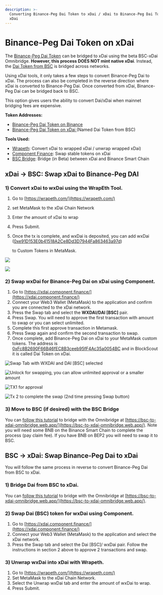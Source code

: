 ```yaml
---
description: >-
  Converting Binance-Peg Dai Token to xDai / xDai to Binance-Peg Dai Token on
  xDai
---
```


# Binance-Peg Dai Token on xDai

The [Binance-Peg Dai Token](https://bscscan.com/token/0x1af3f329e8be154074d8769d1ffa4ee058b1dbc3) can be bridged to xDai using the beta BSC-xDai Omnibridge. **However, this process DOES NOT mint native xDai**. Instead, the [Dai Token from BSC](https://blockscout.com/xdai/mainnet/tokens/0xFc8B2690F66B46fEC8B3ceeb95fF4Ac35a0054BC/token-transfers) is bridged across networks.

Using xDai tools, it only takes a few steps to convert Binance-Peg Dai to xDai. The process can also be completed in the reverse direction where xDai is converted to Binance-Peg Dai. Once converted from xDai, Binance-Peg Dai can be bridged back to BSC.

This option gives users the ability to convert Dai/xDai when mainnet bridging fees are expensive.

**Token Addresses:**

* [Binance-Peg Dai Token on Binance](https://bscscan.com/token/0x1af3f329e8be154074d8769d1ffa4ee058b1dbc3)
* [Binance-Peg Dai Token on xDai ](https://blockscout.com/xdai/mainnet/tokens/0xFc8B2690F66B46fEC8B3ceeb95fF4Ac35a0054BC/token-transfers)\(Named Dai Token from BSC\)

**Tools Used:**

* [Wrapeth](https://wrapeth.com/): Convert xDai to wrapped xDai / unwrap wrapped xDai\)
* [Component Finance](https://xdai.component.finance/): Swap stable tokens on xDai
* [BSC Bridge](https://bsc-to-xdai-omnibridge.web.app/): Bridge \(in Beta\) between xDai and Binance Smart Chain

## xDai -&gt; BSC: Swap xDai to Binance-Peg DAI

### 1\) Convert xDai to wxDai using the WrapEth Tool.

1. Go to [https://wrapeth.com/](https://wrapeth.com/)
2. set MetaMask to the xDai Chain Network
3. Enter the amount of xDai to wrap
4. Press Submit.
5. Once the tx is complete, and wxDai is deposited, you can add wxDai \([0xe91D153E0b41518A2Ce8Dd3D7944Fa863463a97d](https://blockscout.com/xdai/mainnet/address/0xe91D153E0b41518A2Ce8Dd3D7944Fa863463a97d/transactions)\)

   to Custom Tokens in MetaMask.

![](../../../.gitbook/assets/wrapeth1.png)

![](../../../.gitbook/assets/add-token%20%281%29.png)

### 2\) Swap wxDai for Binance-Peg Dai on xDai using Component.

1. Go to [https://xdai.component.finance/](https://xdai.component.finance/)
2. Connect your Web3 Wallet \(MetaMask\) to the application and confirm you are connected to the xDai network.
3. Press the Swap tab and select the **WXDAI/DAI \[BSC\]** pair.
4. Press Swap. You will need to approve the first transaction with amount to swap or you can select unlimited.
5. Complete this first approve transaction in Metamask.
6. Press Swap again and confirm the second transaction to swap.
7. Once complete, add Binance-Peg Dai on xDai  to your MetaMask custom tokens. The address is [0xFc8B2690F66B46fEC8B3ceeb95fF4Ac35a0054BC](https://blockscout.com/xdai/mainnet/tokens/0xFc8B2690F66B46fEC8B3ceeb95fF4Ac35a0054BC/token-transfers) and in BlockScout it is called Dai Token on xDai.

![Swap Tab with WXDAI and DAI \[BSC\] selected](../../../.gitbook/assets/component.png)

![Unlock for swapping, you can allow unlimited approval or a smaller amount](../../../.gitbook/assets/continue.png)

![TX1 for approval](../../../.gitbook/assets/tx1.png)

![Tx 2 to complete the swap \(2nd time pressing Swap button\)](../../../.gitbook/assets/tx2.png)

### 3\) Move to BSC \(if desired\) with the BSC Bridge

You can [follow this tutorial](bsc-omnibridge-example.md) to bridge with the Omnibridge at [https://bsc-to-xdai-omnibridge.web.app/](https://bsc-to-xdai-omnibridge.web.app/). Note you will need some BNB on the Binance Smart Chain to complete the process \(pay claim fee\). If you have BNB on BEP2 you will need to swap it to BSC.

## BSC -&gt; xDai: Swap Binance-Peg Dai to xDai

You will follow the same process in reverse to convert Binance-Peg Dai from BSC to xDai.

### 1\) Bridge Dai from BSC to xDai.

You can [follow this tutorial](bsc-omnibridge-example.md) to bridge with the Omnibridge at [https://bsc-to-xdai-omnibridge.web.app/](https://bsc-to-xdai-omnibridge.web.app/).

### 2\) Swap Dai \(BSC\) token for wxDai using Component.

1. Go to [https://xdai.component.finance/](https://xdai.component.finance/)
2. Connect your Web3 Wallet \(MetaMask\) to the application and select the xDai network.
3. Press the Swap tab and select the Dai \[BSC\]/ wxDai pair. Follow the instructions in section 2 above to approve 2 transactions and swap.

### 3\) Unwrap wxDai into xDai with Wrapeth.

1. Go to [https://wrapeth.com/](https://wrapeth.com/)
2. Set MetaMask to the xDai Chain Network.
3. Select the Unwrap wxDai tab and enter the amount of wxDai to wrap.
4. Press Submit.

